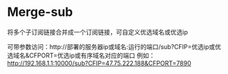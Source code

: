 # Merge-sub
将多个子订阅链接合并成一个订阅链接，可自定义优选域名或优选ip

可带参数访问：http://部署的服务器ip或域名:运行的端口/sub?CFIP=优选ip或优选域名&CFPORT=优选ip或有序域名对应的端口
例如：http://192.168.1.1:10000/sub?CFIP=47.75.222.188&CFPORT=7890

